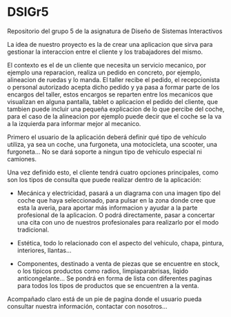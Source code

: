 # DSIGr5
Repositorio del grupo 5 de la asignatura de Diseño de Sistemas Interactivos


La idea de nuestro proyecto es la de crear una aplicacion que sirva para gestionar la interaccion entre el cliente y los trabajadores del mismo.

El contexto es el de un cliente que necesita un servicio mecanico, por ejemplo una reparacion, realiza un pedido en concreto, por ejemplo, alineacion de ruedas y lo manda. El taller recibe el pedido, el recepcionista o personal autorizado acepta dicho pedido y ya pasa a formar parte de los encargos del taller, estos encargos se reparten entre los mecanicos que visualizan en alguna pantalla, tablet o aplicacion el pedido del cliente, que tambien puede incluir una pequeña explicacion de lo que percibe del coche, para el caso de la alineacion por ejemplo puede decir que el coche se la va a la izquierda para informar mejor al mecanico.

Primero el usuario de la aplicación deberá definir qué tipo de vehículo utiliza, ya sea un coche, una furgoneta, una motocicleta, una scooter, una furgoneta... No se dará soporte a ningun tipo de vehiculo especial ni camiones.

Una vez definido esto, el cliente tendrá cuatro opciones principales, como son los tipos de consulta que puede realizar dentro de la aplicación:

- Mecánica y electricidad, pasará a un diagrama con una imagen tipo del coche que haya seleccionado, para pulsar en la zona donde cree que esta la averia, para aportar más informacion y ayudar a la parte profesional de la aplicacion.
O podrá directamente, pasar a concertar una cita con uno de nuestros profesionales para realizarlo por el modo tradicional.

- Estética, todo lo relacionado con el aspecto del vehiculo, chapa, pintura, interiores, llantas...

- Componentes, destinado a venta de piezas que se encuentre en stock, o los tipicos productos como radios, limpiaparabrisas, liqido anticongelante... Se pondrá en forma de lista con diferentes paginas para todos los tipos de productos que se encuentren a la venta.

Acompañado claro está de un pie de pagina donde el usuario pueda consultar nuestra información, contactar con nosotros...
